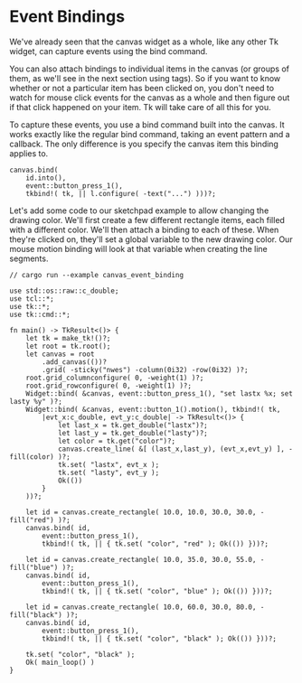 # Event Bindings

We've already seen that the canvas widget as a whole, like any other Tk widget,
can capture events using the bind command.

You can also attach bindings to individual items in the canvas (or groups of
them, as we'll see in the next section using tags). So if you want to know
whether or not a particular item has been clicked on, you don't need to watch
for mouse click events for the canvas as a whole and then figure out if that
click happened on your item. Tk will take care of all this for you.

To capture these events, you use a bind command built into the canvas. It works
exactly like the regular bind command, taking an event pattern and a callback.
The only difference is you specify the canvas item this binding applies to.

```rust,no_run
canvas.bind(
    id.into(),
    event::button_press_1(),
    tkbind!( tk, || l.configure( -text("...") )))?;
```

Let's add some code to our sketchpad example to allow changing the drawing
color. We'll first create a few different rectangle items, each filled with a
different color. We'll then attach a binding to each of these. When they're
clicked on, they'll set a global variable to the new drawing color. Our mouse
motion binding will look at that variable when creating the line segments.

```rust,no_run
// cargo run --example canvas_event_binding

use std::os::raw::c_double;
use tcl::*;
use tk::*;
use tk::cmd::*;

fn main() -> TkResult<()> {
    let tk = make_tk!()?;
    let root = tk.root();
    let canvas = root
        .add_canvas(())?
        .grid( -sticky("nwes") -column(0i32) -row(0i32) )?;
    root.grid_columnconfigure( 0, -weight(1) )?;
    root.grid_rowconfigure( 0, -weight(1) )?;
    Widget::bind( &canvas, event::button_press_1(), "set lastx %x; set lasty %y" )?;
    Widget::bind( &canvas, event::button_1().motion(), tkbind!( tk,
        |evt_x:c_double, evt_y:c_double| -> TkResult<()> {
            let last_x = tk.get_double("lastx")?;
            let last_y = tk.get_double("lasty")?;
            let color = tk.get("color")?;
            canvas.create_line( &[ (last_x,last_y), (evt_x,evt_y) ], -fill(color) )?;
            tk.set( "lastx", evt_x );
            tk.set( "lasty", evt_y );
            Ok(())
        }
    ))?;

    let id = canvas.create_rectangle( 10.0, 10.0, 30.0, 30.0, -fill("red") )?;
    canvas.bind( id,
        event::button_press_1(),
        tkbind!( tk, || { tk.set( "color", "red" ); Ok(()) }))?;

    let id = canvas.create_rectangle( 10.0, 35.0, 30.0, 55.0, -fill("blue") )?;
    canvas.bind( id,
        event::button_press_1(),
        tkbind!( tk, || { tk.set( "color", "blue" ); Ok(()) }))?;

    let id = canvas.create_rectangle( 10.0, 60.0, 30.0, 80.0, -fill("black") )?;
    canvas.bind( id,
        event::button_press_1(),
        tkbind!( tk, || { tk.set( "color", "black" ); Ok(()) }))?;

    tk.set( "color", "black" );
    Ok( main_loop() )
}
```
